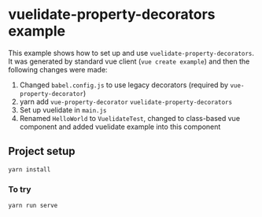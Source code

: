 # vuelidate-property-decorators example

This example shows how to set up and use ``vuelidate-property-decorators``.
It was generated by standard vue client (``vue create example``) and then the
following changes were made:

1. Changed ``babel.config.js`` to use legacy decorators (required by ``vue-property-decorator``)
2. yarn add ``vue-property-decorator`` ``vuelidate-property-decorators``
3. Set up vuelidate in ``main.js``
4. Renamed ``HelloWorld`` to ``VuelidateTest``, changed to class-based vue component
   and added vuelidate example into this component

## Project setup
```
yarn install
```

### To try
```
yarn run serve
```
